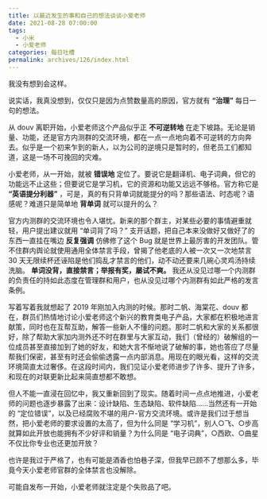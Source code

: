 ```yaml
---
title: 以最近发生的事和自己的想法谈谈小爱老师
date: 2021-08-28 07:00:00
tags:
  - 小米
  - 小爱老师
categories: 每日吐槽
permalink: archives/126/index.html
---
```


我没有想到会这样。

说实话，我真没想到，仅仅只是因为点赞数量高的原因，官方就有 **“治理”** 每日一句的想法。

从 douv 离职开始，小爱老师这个产品似乎正 **不可逆转地** 在走下坡路。无论是销量、功能，还是官方内测群的交流环境，都在一点一点地向着不可逆转的方向奔去。似乎是一个初来乍到的新人，以为公司的逆境只是暂时的，但老员工们都知道，这是一场不可挽回的灾难。

小爱老师，从一开始，就被 **错误地** 定位了。要说它是翻译机、电子词典，但它的功能远不止这些；但要说它是学习机，它的资源和功能又远远不够格。官方称它是 **“英语提分利器”** ，可是，真的有只背单词就能提分的吗？那些语法、时态呢？语感呢？难道只是简单地 **背单词** 就可以提升的么？

官方内测群的交流环境也令人堪忧。新来的那个群主，对某些必要的事情避重就轻，用户提出建议就用 “单词背了吗？” 支开话题，把自己本来没做好又做好了的东西一直挂在嘴边 **反复强调** 仿佛修了这个 Bug 就是世界上最厉害的开发团队。管不住群内舆论就使用通用全体禁言手段，曾揭了他老底的人被一次又一次地禁言 30 天无限续杯还诬陷是他们捣乱才禁言的他们，动不动还要来几碗心灵鸡汤持续洗脑。 **单词没背，直接禁言；举报有奖，屡试不爽。** 我还从没见过哪一个内测群的负责任的持如此态度在管理群和用户，也从没见过哪个内测群有如此严格的发言条例。

写着写着我就想起了 2019 年刚加入内测的时候。那时二帆、海棠花、douv 都在，群员们热情地讨论小爱老师这个新兴的教育类电子产品，大家都在积极地进言献策，同时也在互帮互助，解答一些新人不懂的问题。那时二帆和大家的关系都很好，除了帮助大家加内测外还不时在群里与大家互动，我们（曾经的）破解组的一位成员甚至直接加到了她的好友，和她大言不惭地说了破解的事，她也答应了尽量帮我们保密，甚至有时还会偷偷透露一点内部消息。用现在的眼光看，这样的交流环境简直太过奢侈。在这段时间内，我们见证小爱老师进步了许多、提升了许多，和现在的对联更新比起来简直想都不敢想。

但人不能一直浸在回忆中，我又重新回到了现实。随着时间一点点地推进，小爱老师的问题也逐步暴露了出来：设计缺陷、生态缺陷、软件缺陷......当然还有一开始的 “定位错误”，以及已经腐败不堪的用户-官方交流环境。或许是我们过于想当然，把小爱老师的要求设置的太高了，但为什么同是 “学习机”，别人○飞、○步高就算如此开放也能拥有不少好评和销量？为什么同是 “电子词典”，○西欧、○曲星不仅比你专业也还更加开放？

也许是我过于严格了，也有可能是酒香也怕巷子深，但我早已顾不了想那么多，毕竟今天小爱老师官群的全体禁言也没解除。

可能自发布一开始，小爱老师就注定是个失败品了吧。
